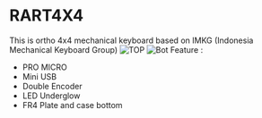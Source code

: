 # RART4X4
This is ortho 4x4 mechanical keyboard based on IMKG (Indonesia Mechanical Keyboard Group)
![TOP](https://user-images.githubusercontent.com/30220306/100748142-8aa5a080-3415-11eb-9b22-77f38d4dd891.png)
![Bot](https://user-images.githubusercontent.com/30220306/100748217-a1e48e00-3415-11eb-8988-ec96929cf6cf.png)
Feature :
* PRO MICRO 
* Mini USB
* Double Encoder
* LED Underglow
* FR4 Plate and case bottom
